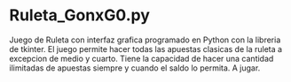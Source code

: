# Ruleta_GonxG0.py

Juego de Ruleta con interfaz grafica programado en Python con la libreria de tkinter.
El juego permite hacer todas las apuestas clasicas de la ruleta a excepcion de medio y cuarto.
Tiene la capacidad de hacer una cantidad ilimitadas de apuestas siempre y cuando el saldo lo permita.
A jugar.


